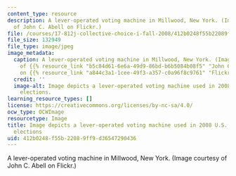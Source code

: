 ```yaml
---
content_type: resource
description: A lever-operated voting machine in Millwood, New York. (Image courtesy
  of John C. Abell on Flickr.)
file: /courses/17-812j-collective-choice-i-fall-2008/412b0248f55b22089ff9d36547290436_17-812jf08.jpg
file_size: 132949
file_type: image/jpeg
image_metadata:
  caption: A lever-operated voting machine in Millwood, New York. (Image courtesy
    of {{% resource_link "b5c84d61-6e6a-49d9-86bd-b6b5084b08f5" "John C. Abell" %}}
    on {{% resource_link "a844c3a1-1cee-49f3-a357-c0a96f8c9761" "Flickr" %}}.)
  credit: ''
  image-alt: Image depicts a lever-operated voting machine used in 2008 U.S. presidential
    elections.
learning_resource_types: []
license: https://creativecommons.org/licenses/by-nc-sa/4.0/
ocw_type: OCWImage
resourcetype: Image
title: Image depicts a lever-operated voting machine used in 2008 U.S. presidential
  elections
uid: 412b0248-f55b-2208-9ff9-d36547290436
---
```

A lever-operated voting machine in Millwood, New York. (Image courtesy of John C. Abell on Flickr.)
